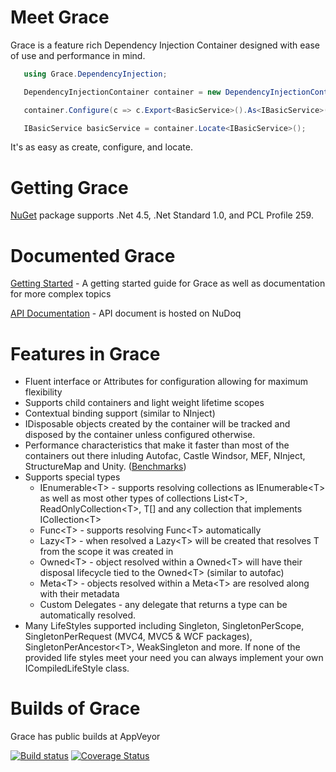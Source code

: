 Meet Grace
=====

Grace is a feature rich Dependency Injection Container designed with ease of use and performance in mind. 

```csharp 
   using Grace.DependencyInjection;

   DependencyInjectionContainer container = new DependencyInjectionContainer();

   container.Configure(c => c.Export<BasicService>().As<IBasicService>());

   IBasicService basicService = container.Locate<IBasicService>();
```

It's as easy as create, configure, and locate.

Getting Grace
=====

[NuGet](http://www.nuget.org/packages/Grace/) package supports .Net 4.5, .Net Standard 1.0, and PCL Profile 259.


Documented Grace
====

[Getting Started](https://github.com/ipjohnson/Grace/wiki/Getting-Started)  - A getting started guide for Grace as well as documentation for more complex topics 

[API Documentation](http://www.nudoq.org/#!/Packages/Grace/Grace/DependencyInjectionContainer) - API document is hosted on NuDoq

Features in Grace
=====

* Fluent interface or Attributes for configuration allowing for maximum flexibility
* Supports child containers and light weight lifetime scopes
* Contextual binding support (similar to NInject)
* IDisposable objects created by the container will be tracked and disposed by the container unless configured otherwise.
* Performance characteristics that make it faster than most of the containers out there inluding Autofac, Castle Windsor, MEF, NInject, StructureMap and Unity. ([Benchmarks](http://www.palmmedia.de/blog/2011/8/30/ioc-container-benchmark-performance-comparison))
* Supports special types
   * IEnumerable&lt;T&gt; - supports resolving collections as IEnumerable&lt;T&gt; as well as most other types of collections List&lt;T&gt;, ReadOnlyCollection&lt;T&gt;, T[] and any collection that implements ICollection&lt;T&gt;
   * Func&lt;T&gt; - supports resolving Func<T&gt; automatically
   * Lazy&lt;T&gt; - when resolved a Lazy&lt;T&gt; will be created that resolves T from the scope it was created in
   * Owned&lt;T&gt; - object resolved within a Owned&lt;T&gt; will have their disposal lifecycle tied to the Owned&lt;T&gt; (similar to autofac)
   * Meta&lt;T&gt; - objects resolved within a Meta&lt;T&gt; are resolved along with their metadata
   * Custom Delegates - any delegate that returns a type can be automatically resolved. 
* Many LifeStyles supported including Singleton, SingletonPerScope, SingletonPerRequest (MVC4, MVC5 & WCF packages), SingletonPerAncestor&lt;T&gt;, WeakSingleton and more. If none of the provided life styles meet your need you can always implement your own ICompiledLifeStyle class.



Builds of Grace
=======

Grace has public builds at AppVeyor

[![Build status](https://ci.appveyor.com/api/projects/status/rpgdoopau4hh1ltn?svg=true)](https://ci.appveyor.com/project/ipjohnson/grace) [![Coverage Status](https://coveralls.io/repos/github/ipjohnson/Grace/badge.svg?branch=5.0)](https://coveralls.io/github/ipjohnson/Grace?branch=5.0)
